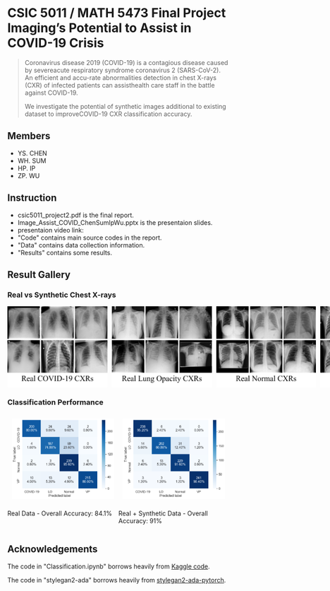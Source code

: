 # CSIC 5011 / MATH 5473 Final Project <br>Imaging’s Potential to Assist in COVID-19 Crisis
> Coronavirus disease 2019 (COVID-19) is a contagious disease caused by severeacute respiratory syndrome coronavirus 2 (SARS-CoV-2).
> An efficient and accu-rate abnormalities detection in chest X-rays (CXR) of infected patients can assisthealth care staff in the battle against COVID-19.
> 
> We investigate the potential of synthetic images additional to existing dataset to improveCOVID-19 CXR classification accuracy.

## Members

- YS. CHEN
- WH. SUM
- HP. IP
- ZP. WU


## Instruction
- csic5011_project2.pdf is the final report.
- Image_Assist_COVID_ChenSumIpWu.pptx is the presentaion slides.
- presentaion video link: 
- "Code" contains main source codes in the report.
- "Data" contains data collection information.
- "Results" contains some results.

## Result Gallery
### Real vs Synthetic Chest X-rays
<!-- ![alt text](./Results/real_covid.png "Real COVID CXRs") -->
<div style="display: flex">
  <img src="./Results/real_covid.png" alt="Real COVID-19 CXRs"  style="float: left; margin-right: 10px;" width="45%" />
  <img src="./Results/real_lung.png" alt="Real Lung Opacity CXRs"  style="float: left; margin-right: 10px;" width="45%" />
  <img src="./Results/real_normal.png" alt="Real Normal CXRs"  style="float: left; margin-right: 10px;" width="45%" />
  <img src="./Results/real_viral.png" alt="Real Viral PNA CXRs"  style="float: left; margin-right: 10px;" width="45%" />
  <img src="./Results/fake_covid.png" alt="Synthetic COVID-19 CXRs"  style="float: left; margin-right: 10px;" width="45%" />
  <img src="./Results/fake_lung.png" alt="Synthetic Lung Opacity CXRs"  style="float: left; margin-right: 10px;" width="45%" />
  <img src="./Results/fake_normal.png" alt="Synthetic Normal CXRs"  style="float: left; margin-right: 10px;" width="45%" />
  <img src="./Results/fake_viral.png" alt="Synthetic Viral PNA CXRs"  style="float: left; margin-right: 10px;" width="45%" />
</div>

### Classification Performance
<div style="display: flex">
  <div width="45%" style="display: flex; flex-direction: column">
    <img src="./Results/confuse_matrix_4x4_real.png" alt="Real data classification"  style="float: middle; margin: 10px;"  />
    <p>Real Data - Overall Accuracy: 84.1%</p>
  </div>
  <div width="45%" style="display: flex; flex-direction: column">
    <img src="./Results/confuse_matrix_4x4_blended.png" alt="Blended data classification"  style="float: middle; margin: 10px;"  />
    <p>Real + Synthetic Data - Overall Accuracy: 91%</p>
  </div>
</div>

## Acknowledgements

The code in "Classification.ipynb" borrows heavily from [Kaggle code](https://www.kaggle.com/mahmoudreda55/x-ray-covid19-95 "Kaggle code").


The code in "stylegan2-ada" borrows heavily from [stylegan2-ada-pytorch](https://github.com/NVlabs/stylegan2-ada-pytorch "stylegan2-ada-pytorch").
